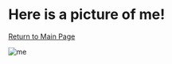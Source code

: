 # Here is a picture of me!
[Return to Main Page](README.md)

![me](https://user-images.githubusercontent.com/92893175/138185173-4b02ff9c-28a3-4e56-8b5e-c7cc365db066.jpg)
